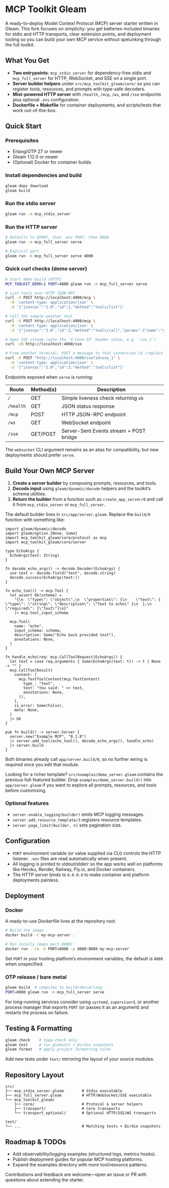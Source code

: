 # MCP Toolkit Gleam

A ready-to-deploy Model Context Protocol (MCP) server starter written in Gleam. This fork focuses on simplicity: you get batteries-included binaries for stdio and HTTP transports, clear extension points, and deployment tooling so you can build your own MCP service without spelunking through the full toolkit.

## What You Get

- **Two entrypoints**: `mcp_stdio_server` for dependency-free stdio and `mcp_full_server` for HTTP, WebSocket, and SSE on a single port.
- **Server builder helpers** under `src/mcp_toolkit_gleam/core/` so you can register tools, resources, and prompts with type-safe decoders.
- **Mist-powered HTTP server** with `/health`, `/mcp`, `/ws`, and `/sse` endpoints plus optional `.env` configuration.
- **Dockerfile + Makefile** for container deployments, and scripts/tests that work out-of-the-box.

## Quick Start

### Prerequisites

- Erlang/OTP 27 or newer
- Gleam 1.12.0 or newer
- (Optional) Docker for container builds

### Install dependencies and build

```bash
gleam deps download
gleam build
```

### Run the stdio server

```bash
gleam run -m mcp_stdio_server
```

### Run the HTTP server

```bash
# Defaults to $PORT, then .env PORT, then 8080
gleam run -m mcp_full_server serve

# Explicit port
gleam run -m mcp_full_server serve 4000
```

### Quick curl checks (demo server)

```bash
# Start demo build (HTTP)
MCP_TOOLKIT_DEMO=1 PORT=4000 gleam run -m mcp_full_server serve

# List tools over HTTP JSON-RPC
curl -X POST http://localhost:4000/mcp \
  -H 'content-type: application/json' \
  -d '{"jsonrpc":"2.0","id":1,"method":"tools/list"}'

# Call the sample weather tool
curl -X POST http://localhost:4000/mcp \
  -H 'content-type: application/json' \
  -d '{"jsonrpc":"2.0","id":2,"method":"tools/call","params":{"name":"get_weather","arguments":{"location":"Paris"}}}'

# Open SSE stream (note the `X-Conn-Id` header value, e.g. `sse_1`)
curl -iN http://localhost:4000/sse

# From another terminal, POST a message to that connection id (replace `sse_1`)
curl -X POST "http://localhost:4000/sse?id=sse_1" \
  -H 'content-type: application/json' \
  -d '{"jsonrpc":"2.0","id":3,"method":"tools/list"}'
```

Endpoints exposed when `serve` is running:

| Route   | Method(s) | Description |
|---------|-----------|-------------|
| `/`     | GET       | Simple liveness check returning `ok` |
| `/health` | GET     | JSON status response |
| `/mcp`  | POST      | HTTP JSON-RPC endpoint |
| `/ws`   | GET       | WebSocket endpoint |
| `/sse`  | GET/POST  | Server-Sent Events stream + POST bridge |

The `websocket` CLI argument remains as an alias for compatibility, but new deployments should prefer `serve`.

## Build Your Own MCP Server

1. **Create a server builder** by composing prompts, resources, and tools.
2. **Decode input** using `gleam/dynamic/decode` helpers and the toolkit’s schema utilities.
3. **Return the builder** from a function such as `create_app_server/0` and call it from `mcp_stdio_server` or `mcp_full_server`.

The default builder lives in `src/app/server.gleam`. Replace the `build/0` function with something like:

```gleam
import gleam/dynamic/decode
import gleam/option.{None, Some}
import mcp_toolkit_gleam/core/protocol as mcp
import mcp_toolkit_gleam/core/server

type EchoArgs {
  EchoArgs(text: String)
}

fn decode_echo_args() -> decode.Decoder(EchoArgs) {
  use text <- decode.field("text", decode.string)
  decode.success(EchoArgs(text:))
}

fn echo_tool() -> mcp.Tool {
  let assert Ok(schema) =
    "{\n  \"type\": \"object\",\n  \"properties\": {\n    \"text\": { \"type\": \"string\", \"description\": \"Text to echo\" }\n  },\n  \"required\": [\"text\"]\n}"
    |> mcp.tool_input_schema

  mcp.Tool(
    name: "echo",
    input_schema: schema,
    description: Some("Echo back provided text"),
    annotations: None,
  )
}

fn handle_echo(req: mcp.CallToolRequest(EchoArgs)) {
  let text = case req.arguments { Some(EchoArgs(text: t)) -> t | None -> "" }
  mcp.CallToolResult(
    content: [
      mcp.TextToolContent(mcp.TextContent(
        type_: "text",
        text: "You said: " <> text,
        annotations: None,
      )),
    ],
    is_error: Some(False),
    meta: None,
  )
  |> Ok
}

pub fn build() -> server.Server {
  server.new("Example MCP", "0.1.0")
  |> server.add_tool(echo_tool(), decode_echo_args(), handle_echo)
  |> server.build
}
```

Both binaries already call `app/server.build/0`, so no further wiring is required once you edit that module.

Looking for a richer template? `src/examples/demo_server.gleam` contains the previous full-featured builder. Drop `examples/demo_server.build()` into `app/server.gleam` if you want to explore all prompts, resources, and tools before customising.

### Optional features

- `server.enable_logging(builder)` emits MCP logging messages.
- `server.add_resource_template/3` registers resource templates.
- `server.page_limit(builder, n)` sets pagination size.

## Configuration

- `PORT` environment variable (or value supplied via CLI) controls the HTTP listener. `.env` files are read automatically when present.
- All logging is printed to stdout/stderr so the app works well on platforms like Heroku, Render, Railway, Fly.io, and Docker containers.
- The HTTP server binds to `0.0.0.0` to make container and platform deployments painless.

## Deployment

### Docker

A ready-to-use Dockerfile lives at the repository root.

```bash
# Build the image
docker build -t my-mcp-server .

# Run locally (maps port 8080)
docker run --rm -e PORT=8080 -p 8080:8080 my-mcp-server
```

Set `PORT` in your hosting platform’s environment variables; the default is `8080` when unspecified.

### OTP release / bare metal

```bash
gleam build  # compiles to build/dev/erlang
PORT=8080 gleam run -m mcp_full_server serve
```

For long-running services consider using `systemd`, `supervisord`, or another process manager that exports `PORT` (or passes it as an argument) and restarts the process on failure.

## Testing & Formatting

```bash
gleam check    # type-check only
gleam test     # run gleeunit + Birdie snapshots
gleam format   # apply project formatting rules
```

Add new tests under `test/` mirroring the layout of your source modules.

## Repository Layout

```
src/
├── mcp_stdio_server.gleam        # Stdio executable
├── mcp_full_server.gleam         # HTTP/WebSocket/SSE executable
└── mcp_toolkit_gleam/
    ├── core/                     # Protocol & server helpers
    ├── transport/                # Core transports
    └── transport_optional/       # Optional HTTP/SSE/WS transports

test/
└── ...                           # Matching tests + Birdie snapshots
```

## Roadmap & TODOs

- Add observability/logging examples (structured logs, metrics hooks).
- Publish deployment guides for popular MCP hosting platforms.
- Expand the examples directory with more tool/resource patterns.

Contributions and feedback are welcome—open an issue or PR with questions about extending the starter.
